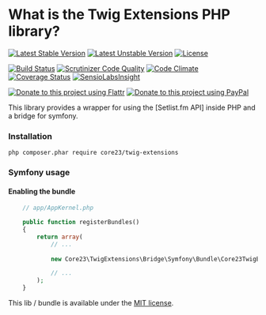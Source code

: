 What is the Twig Extensions PHP library?
========================================
[![Latest Stable Version](https://poser.pugx.org/core23/twig-extensions/v/stable)](https://packagist.org/packages/core23/twig-extensions)
[![Latest Unstable Version](https://poser.pugx.org/core23/twig-extensions/v/unstable)](https://packagist.org/packages/core23/twig-extensions)
[![License](https://poser.pugx.org/core23/twig-extensions/license)](https://packagist.org/packages/core23/twig-extensions)

[![Build Status](https://travis-ci.org/core23/twig-extensions.svg)](http://travis-ci.org/core23/twig-extensions)
[![Scrutinizer Code Quality](https://scrutinizer-ci.com/g/core23/twig-extensions/badges/quality-score.png)](https://scrutinizer-ci.com/g/core23/twig-extensions/)
[![Code Climate](https://codeclimate.com/github/core23/twig-extensions/badges/gpa.svg)](https://codeclimate.com/github/core23/twig-extensions)
[![Coverage Status](https://coveralls.io/repos/core23/twig-extensions/badge.svg)](https://coveralls.io/r/core23/twig-extensions)
[![SensioLabsInsight](https://insight.sensiolabs.com/projects/2b7b70c7-98fd-4dcb-95ed-8d271f46eda6/mini.png)](https://insight.sensiolabs.com/projects/51aa4b42-d229-4994-bb3a-156da22a1375)

[![Donate to this project using Flattr](https://img.shields.io/badge/flattr-donate-yellow.svg)](https://flattr.com/profile/core23)
[![Donate to this project using PayPal](https://img.shields.io/badge/paypal-donate-yellow.svg)](https://paypal.me/gripp)

This library provides a wrapper for using the [Setlist.fm API] inside PHP and a bridge for symfony.

### Installation

```
php composer.phar require core23/twig-extensions
```

### Symfony usage

#### Enabling the bundle

```php
    // app/AppKernel.php

    public function registerBundles()
    {
        return array(
            // ...
            
            new Core23\TwigExtensions\Bridge\Symfony\Bundle\Core23TwigExtensionsBundle(),

            // ...
        );
    }
```

This lib / bundle is available under the [MIT license](LICENSE.md).

